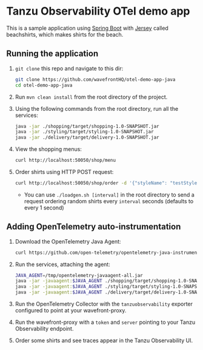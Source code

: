 # Tanzu Observability OTel demo app

This is a sample application using [Spring Boot](https://spring.io/projects/spring-boot) with [Jersey](https://eclipse-ee4j.github.io/jersey/) called beachshirts, which makes shirts for the beach.

## Running the application

1. `git clone` this repo and navigate to this dir:
   ```bash
   git clone https://github.com/wavefrontHQ/otel-demo-app-java
   cd otel-demo-app-java
   ```

2. Run `mvn clean install` from the root directory of the project.

3. Using the following commands from the root directory, run all the services:
   ```bash
   java -jar ./shopping/target/shopping-1.0-SNAPSHOT.jar
   java -jar ./styling/target/styling-1.0-SNAPSHOT.jar
   java -jar ./delivery/target/delivery-1.0-SNAPSHOT.jar
   ```

4. View the shopping menus:
   ```bash
   curl http://localhost:50050/shop/menu
   ```

5. Order shirts using HTTP POST request:
   ```bash
   curl http://localhost:50050/shop/order -d '{"styleName": "testStyle1", "quantity": 5}'
   ```
    - You can use `./loadgen.sh [interval]` in the root directory to send a request ordering random shirts
      every `interval` seconds (defaults to every 1 second)

## Adding OpenTelemetry auto-instrumentation

1. Download the OpenTelemetry Java Agent:
   ```bash
   curl https://github.com/open-telemetry/opentelemetry-java-instrumentation/releases/latest/download/opentelemetry-javaagent-all.jar >/tmp/opentelemetry-javaagent-all.jar
   ```

2. Run the services, attaching the agent:
   ```bash
   JAVA_AGENT=/tmp/opentelemetry-javaagent-all.jar
   java -jar -javaagent:$JAVA_AGENT ./shopping/target/shopping-1.0-SNAPSHOT.jar
   java -jar -javaagent:$JAVA_AGENT ./styling/target/styling-1.0-SNAPSHOT.jar
   java -jar -javaagent:$JAVA_AGENT ./delivery/target/delivery-1.0-SNAPSHOT.jar
   ```

3. Run the OpenTelemetry Collector with the `tanzuobservability` exporter configured to point at your wavefront-proxy.

4. Run the wavefront-proxy with a `token` and `server` pointing to your Tanzu Observability endpoint.

5. Order some shirts and see traces appear in the Tanzu Observability UI.
